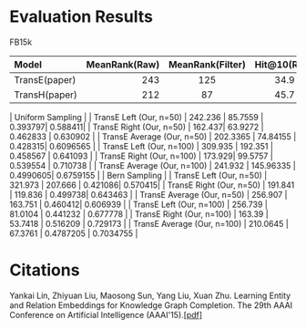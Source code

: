 
Evaluation Results
==========

FB15k


| Model      |     MeanRank(Raw) |   MeanRank(Filter)   |	Hit@10(Raw)	| Hit@10(Filter)|
| :-------- | --------:| :------: | :------: |:------: |
| TransE(paper)|    243 | 125 |  34.9 | 47.1|
| TransH(paper)        |   212 |  87 |  45.7 | 64.4|

| Uniform Sampling |
| TransE Left (Our, n=50)   | 242.236  |	85.7559   |	0.393797|  0.588411|
| TransE Right (Our, n=50)   | 162.437|	63.9272  |	0.462833 |  0.630902 |
| TransE Average (Our, n=50)   | 202.3365  |	74.84155  |	0.428315|  0.6096565 |
| TransE Left (Our, n=100)   | 309.935  |	192.351  |	0.458567 |  0.641093 |
| TransE Right (Our, n=100)   | 173.929|	99.5757  |	0.539554 |  0.710738 |
| TransE Average (Our, n=100)   | 241.932	  |	145.96335 |	0.4990605|  0.6759155 |
| Bern Sampling |
| TransE Left (Our, n=50)   | 321.973  |	207.666  |	0.421086|  0.570415|
| TransE Right (Our, n=50)   | 191.841 | 119.836  |	0.499738|  0.643463 |
| TransE Average (Our, n=50)   | 256.907 | 163.751 |	0.460412|  0.606939 |
| TransE Left (Our, n=100)   | 256.739 |	81.0104   |	0.441232 |  0.677778 |
| TransE Right (Our, n=100)   | 163.39 | 53.7418  |	0.516209 |  0.729173 |
| TransE Average (Our, n=100)   | 210.0645 |	67.3761  |	0.4787205 |  0.7034755 |




Citations
==========

Yankai Lin, Zhiyuan Liu, Maosong Sun, Yang Liu, Xuan Zhu. Learning Entity and Relation Embeddings for Knowledge Graph Completion. The 29th AAAI Conference on Artificial Intelligence (AAAI'15).[[pdf]](http://nlp.csai.tsinghua.edu.cn/~lzy/publications/aaai2015_transr.pdf)
